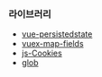 

### 라이브러리
   * [vue-persistedstate](https://github.com/robinvdvleuten/vuex-persistedstate)
   * [vuex-map-fields](https://github.com/maoberlehner/vuex-map-fields)
   * [js-Cookies](https://www.npmjs.com/package/js-cookie)
   * [glob](https://www.npmjs.com/package/glob)
